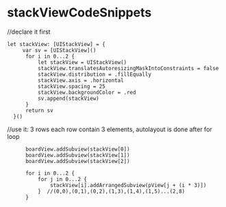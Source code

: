 # stackViewCodeSnippets

//declare it first


    let stackView: [UIStackView] = {
         var sv = [UIStackView]()
          for i in 0...2 {
              let stackView = UIStackView()
              stackView.translatesAutoresizingMaskIntoConstraints = false
              stackView.distribution = .fillEqually
              stackView.axis = .horizontal
              stackView.spacing = 25
              stackView.backgroundColor = .red
              sv.append(stackView)
          }
          return sv
      }()
      
      
//use it: 3 rows each row contain 3 elements, autolayout is done after for loop

          boardView.addSubview(stackView[0])
          boardView.addSubview(stackView[1])
          boardView.addSubview(stackView[2])

          for i in 0...2 {
              for j in 0...2 {
                  stackView[i].addArrangedSubview(pView[j + (i * 3)])
              }  //(0,0),(0,1),(0,2),(1,3),(1,4),(1,5)...(2,8)
          }
      
      
      
      
